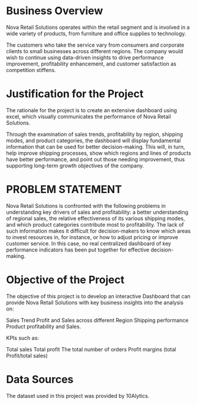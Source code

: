 # Business Overview
Nova Retail Solutions operates within the retail segment and is involved in a wide variety of products, from furniture and office supplies to technology.

The customers who take the service vary from consumers and corporate clients to small businesses across different regions. The company would wish to continue using data-driven insights to drive performance improvement, profitability enhancement, and customer satisfaction as competition stiffens.


# Justification for the Project 
The rationale for the project is to create an extensive dashboard using excel, which visually communicates the performance of Nova Retail Solutions.

Through the examination of sales trends, profitability by region, shipping modes, and product categories, the dashboard will display fundamental information that can be used for better decision-making. This will, in turn, help improve shipping processes, show which regions and lines of products have better performance, and point out those needing improvement, thus supporting long-term growth objectives of the company.



# PROBLEM STATEMENT 
Nova Retail Solutions is confronted with the following problems in understanding key drivers of sales and profitability: a better understanding of regional sales, the relative effectiveness of its various shipping modes, and which product categories contribute most to profitability. The lack of such information makes it difficult for decision-makers to know which areas to invest resources in, for instance, or how to adjust pricing or improve customer service. In this case, no real centralized dashboard of key performance indicators has been put together for effective decision-making.


# Objective of the Project 
The objective of this project is to develop an interactive Dashboard that can provide Nova Retail Solutions with key business insights into the analysis on:

Sales Trend
Profit and Sales across different Region
Shipping performance
Product profitability and Sales.

KPIs such as:

Total sales
Total profit
The total number of orders
Profit margins (total Profit/total sales)


# Data Sources
The dataset used in this project was provided by 10Alytics.
